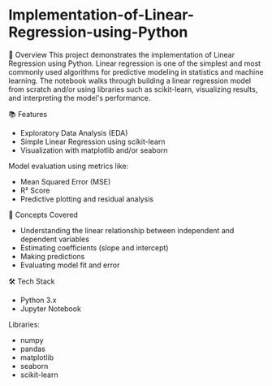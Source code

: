 # Implementation-of-Linear-Regression-using-Python

📝 Overview
This project demonstrates the implementation of Linear Regression using Python. Linear regression is one of the simplest and most commonly used algorithms for predictive modeling in statistics and machine learning. The notebook walks through building a linear regression model from scratch and/or using libraries such as scikit-learn, visualizing results, and interpreting the model's performance.

📚 Features
- Exploratory Data Analysis (EDA)
- Simple Linear Regression using scikit-learn
- Visualization with matplotlib and/or seaborn

Model evaluation using metrics like:
- Mean Squared Error (MSE)
- R² Score
- Predictive plotting and residual analysis

🧠 Concepts Covered
- Understanding the linear relationship between independent and dependent variables
- Estimating coefficients (slope and intercept)
- Making predictions
- Evaluating model fit and error

🛠️ Tech Stack
- Python 3.x
- Jupyter Notebook

Libraries:

- numpy
- pandas
- matplotlib
- seaborn
- scikit-learn
